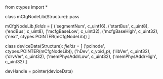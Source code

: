 from ctypes import *

class mCfgNodeLib(Structure):
    pass

mCfgNodeLib._fields_ = [
        ('segmentNum', c_uint16),
        ('startBus', c_uint8),
        ('endBus', c_uint8),
        ('mcfgBaseLow', c_uint32),
        ('mcfgBaseHigh', c_uint32),
        ('next', ctypes.POINTER(mCfgNodeLib))
    ]

class deviceData(Structure):
    _fields_ = [
        ('pcinode', ctypes.POINTER(mCfgNodeLib)),
        ('hDev', c_void_p),
        ('libVer', c_uint32),
        ('drvVer', c_uint32),
        ('memPhysAddrLow', c_uint32),
        ('memPhysAddrHigh', c_uint32)
    ]

devHandle = pointer(deviceData)

